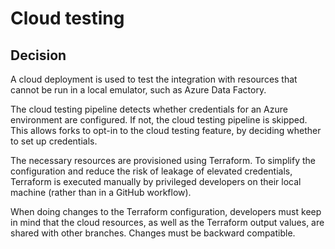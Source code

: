 # Cloud testing

## Decision

A cloud deployment is used to test the integration with resources that cannot be run in a local emulator, such as Azure Data Factory.

The cloud testing pipeline detects whether credentials for an Azure environment are configured. If not, the cloud testing pipeline is skipped. This allows forks to opt-in to the cloud testing feature, by deciding whether to set up credentials.

The necessary resources are provisioned using Terraform. To simplify the configuration and reduce the risk of leakage of elevated credentials, Terraform is executed manually by privileged developers on their local machine (rather than in a GitHub workflow).

When doing changes to the Terraform configuration, developers must keep in mind that the cloud resources, as well as the Terraform output values, are shared with other branches. Changes must be backward compatible.
